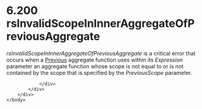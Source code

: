 <html dir="LTR" xmlns:mshelp="http://msdn.microsoft.com/mshelp" xmlns:ddue="http://ddue.schemas.microsoft.com/authoring/2003/5" xmlns:xlink="http://www.w3.org/1999/xlink" xmlns:tool="http://www.microsoft.com/tooltip">
    <head>
        <meta http-equiv="Content-Type" content="text/html; CHARSET=utf-8"></meta>
        <meta name="save" content="history"></meta>
        <title>6.200 rsInvalidScopeInInnerAggregateOfPreviousAggregate</title>
        <xml>
            <mshelp:toctitle title="6.200 rsInvalidScopeInInnerAggregateOfPreviousAggregate"></mshelp:toctitle>
            <mshelp:rltitle title="[MS-RDL]: rsInvalidScopeInInnerAggregateOfPreviousAggregate"></mshelp:rltitle>
            <mshelp:keyword index="A" term="fd935a9a-997d-4c24-8f57-785c6dd6d535"></mshelp:keyword>
            <mshelp:attr name="DCSext.ContentType" value="open specification"></mshelp:attr>
            <mshelp:attr name="AssetID" value="fd935a9a-997d-4c24-8f57-785c6dd6d535"></mshelp:attr>
            <mshelp:attr name="TopicType" value="kbRef"></mshelp:attr>
            <mshelp:attr name="DCSext.Title" value="[MS-RDL]: rsInvalidScopeInInnerAggregateOfPreviousAggregate" />
        </xml>
    </head>
    <body>
        <div id="header">
            <h1 class="heading">6.200 rsInvalidScopeInInnerAggregateOfPreviousAggregate</h1>
        </div>
        <div id="mainSection">
            <div id="mainBody">
                <div id="allHistory" class="saveHistory"></div>
                <div id="sectionSection0" class="section" name="collapseableSection">
                    

<p><i>rsInvalidScopeInInnerAggregateOfPreviousAggregate</i> is
a critical error that occurs when a <a href="3e1da2a1-547f-4b00-b88e-62847bea3419.md">Previous</a> aggregate
function uses within its <i>Expression</i> parameter an aggregate function
whose scope is not equal to or is not contained by the scope that is specified
by the <i>PreviousScope</i> parameter.</p>


                </div>
            </div>
        </div>
    </body>
</html>